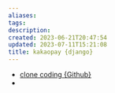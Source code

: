 ```yaml
---
aliases: 
tags: 
description:
created: 2023-06-21T20:47:54
updated: 2023-07-11T15:21:08
title: kakaopay {django}
---
```

- [clone coding {Github}](https://github.com/doyle-flutter/djangoStartApp)
- 
